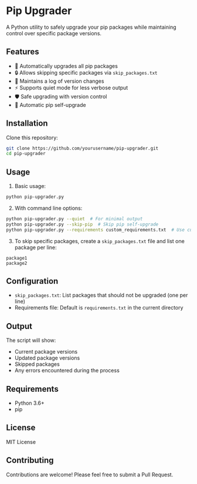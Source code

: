 # Pip Upgrader

A Python utility to safely upgrade your pip packages while maintaining control over specific package versions.

## Features

- 🚀 Automatically upgrades all pip packages
- 🔒 Allows skipping specific packages via `skip_packages.txt`
- 📝 Maintains a log of version changes
- ⚡ Supports quiet mode for less verbose output
- 🛡️ Safe upgrading with version control
- 🔄 Automatic pip self-upgrade

## Installation

Clone this repository:
```bash
git clone https://github.com/yourusername/pip-upgrader.git
cd pip-upgrader
```

## Usage

1. Basic usage:
```bash
python pip-upgrader.py
```

2. With command line options:
```bash
python pip-upgrader.py --quiet  # For minimal output
python pip-upgrader.py --skip-pip  # Skip pip self-upgrade
python pip-upgrader.py --requirements custom_requirements.txt  # Use custom requirements file
```

3. To skip specific packages, create a `skip_packages.txt` file and list one package per line:
```
package1
package2
```

## Configuration

- `skip_packages.txt`: List packages that should not be upgraded (one per line)
- Requirements file: Default is `requirements.txt` in the current directory

## Output

The script will show:
- Current package versions
- Updated package versions
- Skipped packages
- Any errors encountered during the process

## Requirements

- Python 3.6+
- pip

## License

MIT License

## Contributing

Contributions are welcome! Please feel free to submit a Pull Request.
